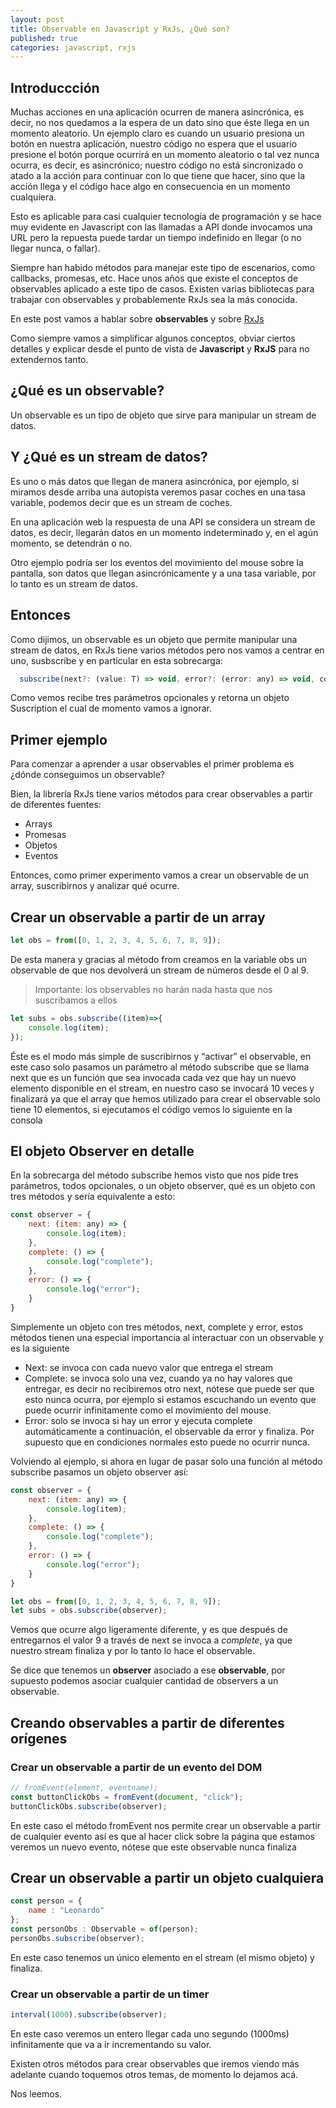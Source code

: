 ```yaml
---
layout: post
title: Observable en Javascript y RxJs, ¿Qué son?
published: true
categories: javascript, rxjs
---
```


## Introduccción

Muchas acciones en una aplicación ocurren de manera asincrónica, es decir, no nos quedamos a la espera de un dato sino que éste llega en un momento aleatorio. Un ejemplo claro es cuando un usuario presiona un botón en nuestra aplicación, nuestro código no espera que el usuario presione el botón porque ocurrirá en un momento aleatorio o tal vez nunca ocurra, es decir, es asincrónico; nuestro código no está sincronizado o atado a la acción para continuar con lo que tiene que hacer, sino que la acción llega y el código hace algo en consecuencia en un momento cualquiera.

Esto es aplicable para casi cualquier tecnología de programación y se hace muy evidente en Javascript con las llamadas a API donde invocamos una URL pero la repuesta puede tardar un tiempo indefinido en llegar (o no llegar nunca, o fallar).

Siempre han habido métodos para manejar este tipo de escenarios, como callbacks, promesas, etc. Hace unos años que existe el conceptos de observables aplicado a este tipo de casos. Existen varias bibliotecas para trabajar con observables y probablemente RxJs sea la más conocida.

En este post vamos a hablar sobre **observables** y sobre [RxJs](https://rxjs.dev/)

Como siempre vamos a simplificar algunos conceptos, obviar ciertos detalles y explicar desde el punto de vista de **Javascript** y **RxJS** para no extendernos tanto.

## ¿Qué es un observable?
Un observable es un tipo de objeto que sirve para manipular un stream de datos.

## Y ¿Qué es un stream de datos?
Es uno o más datos que llegan de manera asincrónica, por ejemplo, si miramos desde arriba una autopista veremos pasar coches en una tasa variable, podemos decir que es un stream de coches.

En una aplicación web la respuesta de una API se considera un stream de datos, es decir, llegarán datos en un momento indeterminado y, en el agún momento, se detendrán o no.

Otro ejemplo podría ser los eventos del movimiento del mouse sobre la pantalla, son datos que llegan asincrónicamente y a una tasa variable, por lo tanto es un stream de datos.

## Entonces

Como dijimos, un observable es un objeto que permite manipular una stream de datos, en RxJs tiene varios métodos pero nos vamos a centrar en uno, susbscribe y en particular en esta sobrecarga:

```Javascript
  subscribe(next?: (value: T) => void, error?: (error: any) => void, complete?: () => void): Subscription;
```

Como vemos recibe tres parámetros opcionales y retorna un objeto Suscription el cual de momento vamos a ignorar.

## Primer ejemplo

Para comenzar a aprender a usar observables el primer problema es ¿dónde conseguimos un observable?

Bien, la librería RxJs tiene varios métodos para crear observables a partir de diferentes fuentes:
 - Arrays
 - Promesas
 - Objetos
 - Eventos

Entonces, como primer experimento vamos a crear un observable de un array, suscribirnos y analizar qué ocurre.

## Crear un observable a partir de un array

``` Javascript
let obs = from([0, 1, 2, 3, 4, 5, 6, 7, 8, 9]);
```

De esta manera y gracias al método from creamos en la variable obs un observable de que nos devolverá un stream de números desde el 0 al 9.

> Importante: los observables no harán nada hasta que nos suscribamos a ellos

``` Javascript
let subs = obs.subscribe((item)=>{
    console.log(item);
});
```

Éste es el modo más simple de suscribirnos y “activar” el observable, en este caso solo pasamos un parámetro al método subscribe que se llama next que es un función que sea invocada cada vez que hay un nuevo elemento disponible en el stream, en nuestro caso se invocará 10 veces y finalizará ya que el array que hemos utilizado para crear el observable solo tiene 10 elementos, si ejecutamos el código vemos lo siguiente en la consola


## El objeto Observer en detalle

En la sobrecarga del método subscribe hemos visto que nos pide tres parámetros, todos opcionales, o un objeto observer, qué es un objeto con tres métodos y sería equivalente a esto:

``` Javascript
const observer = {
    next: (item: any) => {
        console.log(item);
    },
    complete: () => {
        console.log("complete");
    },
    error: () => {
        console.log("error");
    }
}
```

Simplemente un objeto con tres métodos, next, complete y error, estos métodos tienen una especial importancia al interactuar con un observable y es la siguiente
 - Next: se invoca con cada nuevo valor que entrega el stream
 - Complete: se invoca solo una vez, cuando ya no hay valores que entregar, es decir no recibiremos otro next, nótese que puede ser que esto nunca ocurra, por ejemplo si estamos escuchando un evento que puede ocurrir infinitamente como el movimiento del mouse.
 - Error: solo se invoca si hay un error y ejecuta complete automáticamente a continuación, el observable da error y finaliza. Por supuesto que en condiciones normales esto puede no ocurrir nunca.

Volviendo al ejemplo, si ahora en lugar de pasar solo una función al método subscribe pasamos un objeto observer así:

``` Javascript
const observer = {
    next: (item: any) => {
        console.log(item);
    },
    complete: () => {
        console.log("complete");
    },
    error: () => {
        console.log("error");
    }
}

let obs = from([0, 1, 2, 3, 4, 5, 6, 7, 8, 9]);
let subs = obs.subscribe(observer);
```

Vemos que ocurre algo ligeramente diferente, y es que después de entregarnos el valor 9 a través de next se invoca a _complete_, ya que nuestro stream finaliza y por lo tanto lo hace el observable.

Se dice que tenemos un **observer** asociado a ese **observable**, por supuesto podemos asociar cualquier cantidad de observers a un observable.

## Creando observables a partir de diferentes orígenes
### Crear un observable a partir de un evento del DOM
``` Javascript
// fromEvent(element, eventname);
const buttonClickObs = fromEvent(document, "click");
buttonClickObs.subscribe(observer);
```
En este caso el método fromEvent nos permite crear un observable a partir de cualquier evento así es que al hacer click sobre la página que estamos veremos un nuevo evento, nótese que este observable nunca finaliza

## Crear un observable a partir un objeto cualquiera

``` Javascript
const person = {
    name : "Leonardo"
};
const personObs : Observable = of(person);
personObs.subscribe(observer);
```
En este caso tenemos un único elemento en el stream (el mismo objeto) y finaliza.

### Crear un observable a partir de un timer

``` Javascript
interval(1000).subscribe(observer);
```
En este caso veremos un entero llegar cada uno segundo (1000ms) infinitamente que va a ir incrementando su valor.

Existen otros métodos para crear observables que iremos viendo más adelante cuando toquemos otros temas, de momento lo dejamos acá.

Nos leemos.


